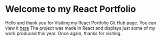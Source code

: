 # Welcome to my React Portfolio
Hello and thank you for Visiting my React Portfolio Git Hub page. You can view it <a href="https://portfolio-joefarrish.netlify.app/">here</a>
The project was made In React and displays just some of my work produced this year. Once again, thanks 
for visiting.
